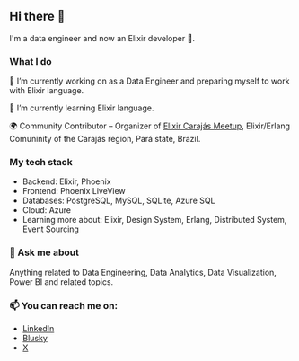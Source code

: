 ## Hi there 👋

I'm a data engineer and now an Elixir developer 🧙.

### What I do
🔭 I’m currently working on as a Data Engineer and preparing myself to work with Elixir language.

🌱 I’m currently learning Elixir language.

🌍 Community Contributor – Organizer of [Elixir Carajás Meetup](https://github.com/elixir-carajas), Elixir/Erlang Comuninity of the Carajás region, Pará state, Brazil.

### My tech stack

- Backend: Elixir, Phoenix
- Frontend: Phoenix LiveView
- Databases: PostgreSQL, MySQL, SQLite, Azure SQL
- Cloud: Azure
- Learning more about: Elixir, Design System, Erlang, Distributed System, Event Sourcing

### 💬 Ask me about
Anything related to Data Engineering, Data Analytics, Data Visualization, Power BI and related topics.


### 📫 You can reach me on:
- [LinkedIn](https://www.linkedin.com/in/dhonysilva/)
- [Blusky](https://bsky.app/profile/dhony.bsky.social)
- [X](https://x.com/dhonysilva)
